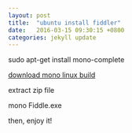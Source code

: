 ```yaml
---
layout: post
title:  "ubuntu install fiddler"
date:   2016-03-15 09:30:15 +0800
categories: jekyll update
---
```


sudo apt-get install mono-complete

[download mono linux build](http://ericlawrence.com/dl/MonoFiddler-v4484.zip)

extract zip file

mono Fiddle.exe

then, enjoy it!

